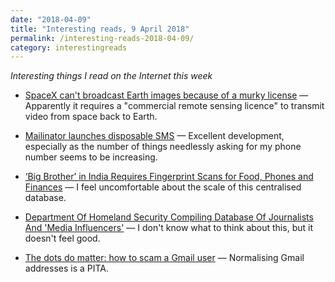 ```yaml
---
date: "2018-04-09"
title: "Interesting reads, 9 April 2018"
permalink: /interesting-reads-2018-04-09/
category: interestingreads
---
```


*Interesting things I read on the Internet this week*

<!--more-->

- [SpaceX can't broadcast Earth images because of a murky license](https://www.cnet.com/news/spacex-cant-broadcast-earth-images-because-of-a-murky-license/) — Apparently it requires a "commercial remote sensing licence" to transmit video from space back to Earth.

- [Mailinator launches disposable SMS](http://mailinator.blogspot.in/2018/04/mailinator-launches-disposable-sms.html?m=1) — Excellent development, especially as the number of things needlessly asking for my phone number seems to be increasing.

- [‘Big Brother’ in India Requires Fingerprint Scans for Food, Phones and Finances](https://mobile.nytimes.com/2018/04/07/technology/india-id-aadhaar.html) — I feel uncomfortable about the scale of this centralised database.

- [Department Of Homeland Security Compiling Database Of Journalists And 'Media Influencers'](https://www.forbes.com/sites/michellefabio/2018/04/06/department-of-homeland-security-compiling-database-of-journalists-and-media-influencers/#77e18fc86121) — I don't know what to think about this, but it doesn't feel good.

- [The dots do matter: how to scam a Gmail user](https://jameshfisher.com/2018/04/07/the-dots-do-matter-how-to-scam-a-gmail-user) — Normalising Gmail addresses is a PITA.

